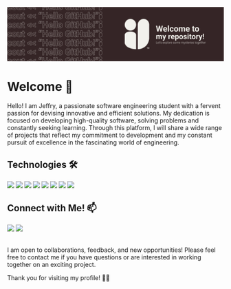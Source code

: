<img src="./cover.png">

# Welcome 🚀

Hello! I am Jeffry, a passionate software engineering student with a fervent passion for devising innovative and efficient solutions. My dedication is focused on developing high-quality software, solving problems and constantly seeking learning. Through this platform, I will share a wide range of projects that reflect my commitment to development and my constant pursuit of excellence in the fascinating world of engineering.

## Technologies 🛠️
<div>
    <img src="https://img.shields.io/badge/HTML5%20-%23E34F26.svg?style=for-the-badge&logo=html5&logoColor=white">
    <img src="https://img.shields.io/badge/CSS%20-%231572B6.svg?style=for-the-badge&logo=css3&logoColor=white">
    <img src="https://img.shields.io/badge/JavaScript%20-%23F7DF1E.svg?style=for-the-badge&logo=javascript&logoColor=black">
    <img src="https://img.shields.io/badge/java-blue?style=for-the-badge">
    <img src="https://img.shields.io/badge/C++%20-%2300599C.svg?style=for-the-badge&logo=c%2B%2B&logoColor=white">
    <img src="https://img.shields.io/badge/Python%20-%2314354C.svg?style=for-the-badge&logo=python&logoColor=white">
    <img src="https://img.shields.io/badge/git-%23F05033.svg?style=for-the-badge&logo=git&logoColor=white">
    <img src="https://img.shields.io/badge/github-%23121011.svg?style=for-the-badge&logo=github&logoColor=white">
</div>

## Connect with Me! 📫
<div>
    <a href="https://www.linkedin.com/in/jeffryvalverde"><img src="https://img.shields.io/badge/linkedin-blue?style=for-the-badge&logo=linkedin"></a>
    <a href="mailto:jeffry18vf@gmail.com"><img src="https://img.shields.io/badge/gmail-red?style=for-the-badge&logo=gmail&logoColor=white"></a>
</div>
<br>

I am open to collaborations, feedback, and new opportunities! Please feel free to contact me if you have questions or are interested in working together on an exciting project.

Thank you for visiting my profile! 👋✨
